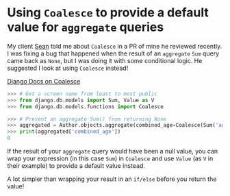 # Using `Coalesce` to provide a default value for `aggregate` queries

My client [Sean](https://github.com/seanpar203) told me about `Coalesce` in a PR of mine he reviewed recently. I was fixing a bug that happened when the result of an `aggregate` `Sum` query came back as `None`, but I was doing it with some conditional logic. He suggested I look at using `Coalesce` instead!

[Django Docs on Coalesce](https://docs.djangoproject.com/en/2.2/ref/models/database-functions/#coalesce)

```python
>>> # Get a screen name from least to most public
>>> from django.db.models import Sum, Value as V
>>> from django.db.models.functions import Coalesce

>>> # Prevent an aggregate Sum() from returning None
>>> aggregated = Author.objects.aggregate(combined_age=Coalesce(Sum('age'), V(0))
>>> print(aggregated['combined_age'])
0
```

If the result of your `aggregate` query would have been a null value, you can wrap your expression (in this case `Sum`) in `Coalesce` and use `Value` (as `V` in their example) to provide a default value instead.

A lot simpler than wrapping your result in an `if/else` before you return the value!
